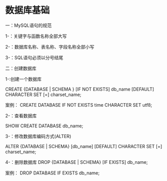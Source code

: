 # 数据库基础

一：MySQL语句的规范

1-：关键字与函数名称全部大写

2-：数据库名称、表名称、字段名称全部小写

3-：SQL语句必须以分号结尾

二：创建数据库

1-:创建一个数据库

CREATE {DATABASE | SCHEMA } [IF NOT EXISTS] db_name [DEFAULT] CHARACTER SET [=] charset_name;

案例：
CREATE DATABASE IF NOT EXISTS time CHARACTER SET utf8;

2-：查看数据库

SHOW CREATE DATABASE db_name;

3-：修改数据库编码方式(ALTER)

ALTER {DATABASE | SCHEMA} [db_name] [DEFAULT] CHARACTER SET [=] charset_name;

4-：删除数据库
DROP {DATABASE | SCHEMA} [IF EXISTS] db_name;

案例：
DROP  DATABASE IF EXISTS db_name;


